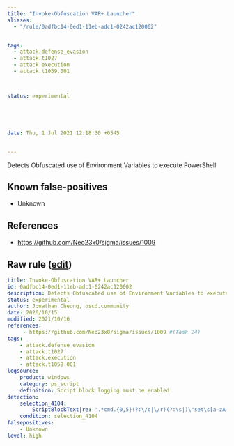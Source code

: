 ```yaml
---
title: "Invoke-Obfuscation VAR+ Launcher"
aliases:
  - "/rule/0adfbc14-0ed1-11eb-adc1-0242ac120002"


tags:
  - attack.defense_evasion
  - attack.t1027
  - attack.execution
  - attack.t1059.001



status: experimental





date: Thu, 1 Jul 2021 12:18:30 +0545


---
```


Detects Obfuscated use of Environment Variables to execute PowerShell

<!--more-->


## Known false-positives

* Unknown



## References

* https://github.com/Neo23x0/sigma/issues/1009


## Raw rule ([edit](https://github.com/SigmaHQ/sigma/edit/master/rules/windows/powershell/powershell_script/posh_ps_invoke_obfuscation_var.yml))
```yaml
title: Invoke-Obfuscation VAR+ Launcher
id: 0adfbc14-0ed1-11eb-adc1-0242ac120002
description: Detects Obfuscated use of Environment Variables to execute PowerShell
status: experimental
author: Jonathan Cheong, oscd.community
date: 2020/10/15
modified: 2021/10/16
references:
     - https://github.com/Neo23x0/sigma/issues/1009 #(Task 24)
tags:
    - attack.defense_evasion
    - attack.t1027
    - attack.execution
    - attack.t1059.001
logsource:
    product: windows
    category: ps_script
    definition: Script block logging must be enabled
detection:
    selection_4104:
        ScriptBlockText|re: '.*cmd.{0,5}(?:\/c|\/r)(?:\s|)\"set\s[a-zA-Z]{3,6}.*(?:\{\d\}){1,}\\\"\s+?\-f(?:.*\)){1,}.*\"'
    condition: selection_4104
falsepositives:
    - Unknown
level: high
```
